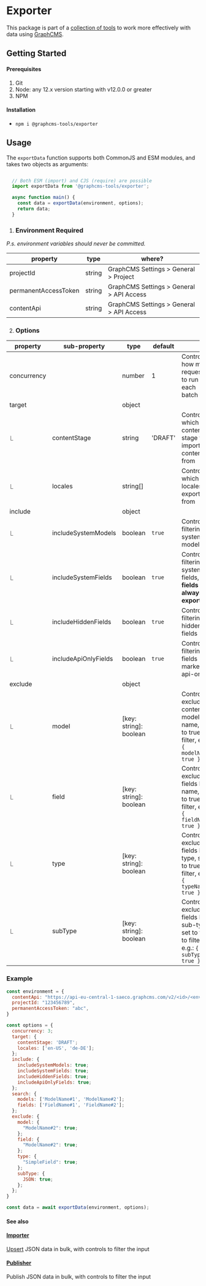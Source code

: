 # Exporter

This package is part of a [collection of tools](https://github.com/ViktorJT/GraphCMS-Tools) to work more effectively with data using [GraphCMS](https://graphcms.com/).

## Getting Started

#### Prerequisites
1. Git
2. Node: any 12.x version starting with v12.0.0 or greater
3. NPM

#### Installation
- `npm i @graphcms-tools/exporter`

## Usage

The `exportData` function supports both CommonJS and ESM modules, and takes two objects as arguments:

```javascript

  // Both ESM (import) and CJS (require) are possible
  import exportData from '@graphcms-tools/exporter';

  async function main() {
    const data = exportData(environment, options);
    return data;
  }

```

1. ### Environment **Required**

_P.s. environment variables should never be committed._

| property             | type   | where?                                   |
| -------------------- | ------ | ---------------------------------------- |
| projectId            | string | GraphCMS Settings > General > Project    |
| permanentAccessToken | string | GraphCMS Settings > General > API Access |
| contentApi           | string | GraphCMS Settings > General > API Access |

2. ### Options

| property    | sub-property         | type     | default |                                                     |
| ----------- | -------------------- | -------- | ------- | --------------------------------------------------- |
| concurrency |                      | number   | 1       | Controls how many requests to run in each batch     |
| target      |                      | object   |         |                                                     |
| ⎿           | contentStage         | string   | 'DRAFT' | Controls which content stage to import content from |
| ⎿           | locales              | string[] |         | Controls which locales to export from               |
| include     |                      | object   |         |                                                     |
| ⎿           | includeSystemModels  | boolean  | `true`  | Controls filtering system models                    |
| ⎿           | includeSystemFields  | boolean  | `true`  | Controls filtering system fields, **ID fields are always exported** |
| ⎿           | includeHiddenFields  | boolean  | `true`  | Controls filtering hidden fields                    |
| ⎿           | includeApiOnlyFields | boolean  | `true`  | Controls filtering fields marked as api-only        |
| exclude     |                      | object   |         |                                                     |
| ⎿           | model                | [key: string]: boolean |         | Controls excluding content models by name, set to true to filter, e.g.: `{ modelName: true }` |
| ⎿           | field                | [key: string]: boolean |         | Controls excluding fields by name, set to true to filter, e.g.: `{ fieldName: true }` |
| ⎿           | type                 | [key: string]: boolean |         | Controls excluding fields by type, set to true to filter, e.g.: `{ typeName: true }`|
| ⎿           | subType              | [key: string]: boolean |         | Controls excluding fields by sub-type, set to true to filter, e.g.: `{ subType: true }` |

### Example

```javascript
const environment = {
  contentApi: "https://api-eu-central-1-saeco.graphcms.com/v2/<id>/<environment>",
  projectId: "123456789",
  permanentAccessToken: "abc",
}

const options = {
  concurrency: 3;
  target: {
    contentStage: 'DRAFT';
    locales: ['en-US', 'de-DE'];
  };
  include: {
    includeSystemModels: true;
    includeSystemFields: true;
    includeHiddenFields: true;
    includeApiOnlyFields: true;
  };
  search: {
    models: ['ModelName#1', 'ModelName#2'];
    fields: ['FieldName#1', 'FieldName#2'];
  };
  exclude: {
    model: {
      "ModelName#2": true;
    };
    field: {
      "ModelName#2": true;
    };
    type: {
      "SimpleField": true;
    };
    subType: {
      JSON: true;
    };
  };
}

const data = await exportData(environment, options);

```

#### See also

#### [Importer](https://github.com/ViktorJT/GraphCMS-Tools/tree/main/packages/importer)

[Upsert](<https://en.wiktionary.org/wiki/upsert#:~:text=upsert%20(plural%20upserts),updates%20them%20if%20they%20do.>) JSON data in bulk, with controls to filter the input

#### [Publisher](https://github.com/ViktorJT/GraphCMS-Tools/tree/main/packages/publisher)

Publish JSON data in bulk, with controls to filter the input
